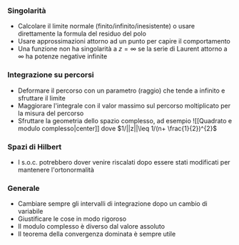 ### Singolarità
- Calcolare il limite normale (finito/infinito/inesistente) o usare direttamente la formula del residuo del polo
- Usare approssimazioni attorno ad un punto per capire il comportamento
- Una funzione non ha singolarità a $z=\infty$ se la serie di Laurent attorno a $\infty$ ha potenze negative infinite
### Integrazione su percorsi
- Deformare il percorso con un parametro (raggio) che tende a infinito e sfruttare il limite
- Maggiorare l'integrale con il valor massimo sul percorso moltiplicato per la misura del percorso
- Sfruttare la geometria dello spazio complesso, ad esempio ![[Quadrato e modulo complesso|center]] dove $1/||z||\leq 1/(n+ \frac{1}{2})^{2}$
### Spazi di Hilbert
- I s.o.c. potrebbero dover venire riscalati dopo essere stati modificati per mantenere l'ortonormalità
### Generale
- Cambiare sempre gli intervalli di integrazione dopo un cambio di variabile
- Giustificare le cose in modo rigoroso
- Il modulo complesso è diverso dal valore assoluto
- Il teorema della convergenza dominata è sempre utile